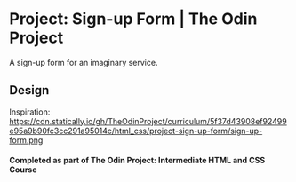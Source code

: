 # Project: Sign-up Form | The Odin Project

A sign-up form for an imaginary service.

## Design

Inspiration: https://cdn.statically.io/gh/TheOdinProject/curriculum/5f37d43908ef92499e95a9b90fc3cc291a95014c/html_css/project-sign-up-form/sign-up-form.png

#### Completed as part of The Odin Project: Intermediate HTML and CSS Course
